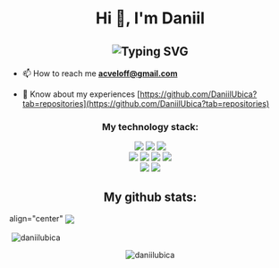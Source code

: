 <h1 align="center"> Hi 👋, I'm Daniil</h1>
<h2 align="center" href="https://git.io/typing-svg"><img src="https://readme-typing-svg.herokuapp.com?font=Fira+Code&pause=1000&color=F74949&center=true&vCenter=true&width=435&lines=Back-end+developer;++and+MSTU+%22STANKIN%22+student" alt="Typing SVG" /></h2>

- 📫 How to reach me **acveloff@gmail.com**

- 📄 Know about my experiences [https://github.com/DaniilUbica?tab=repositories](https://github.com/DaniilUbica?tab=repositories)

<h3 align="center">
My technology stack:</h3>
<p align="center">
<img src = "https://img.shields.io/badge/c-%2300599C.svg?style=for-the-badge&logo=c&logoColor=white">
<img src = "https://img.shields.io/badge/c++-%2300599C.svg?style=for-the-badge&logo=c%2B%2B&logoColor=white">
<img src = "https://img.shields.io/badge/rust-%23000000.svg?style=for-the-badge&logo=rust&logoColor=white">
<br>
<img src = "https://img.shields.io/badge/Qt-%23217346.svg?style=for-the-badge&logo=Qt&logoColor=white">
<img src = "https://img.shields.io/badge/html5-%23E34F26.svg?style=for-the-badge&logo=html5&logoColor=white">
<img src = "https://img.shields.io/badge/css3-%231572B6.svg?style=for-the-badge&logo=css3&logoColor=white">
<img src = "https://img.shields.io/badge/git-%23F05033.svg?style=for-the-badge&logo=git&logoColor=white">
<br>
<img src = "https://img.shields.io/badge/mysql-%2300f.svg?style=for-the-badge&logo=mysql&logoColor=white">
<img src = "https://img.shields.io/badge/sqlite-%2307405e.svg?style=for-the-badge&logo=sqlite&logoColor=white">
</p>

<h2 align="center"> My github stats: </h2>
<p> align="center" <img align="center" src="https://github-readme-stats.vercel.app/api/top-langs?username=daniilubica&show_icons=true&theme=gruvbox&title_color=d29393&text_color=b8b8b8&bg_color=262626&locale=en&layout=compact%22%20alt=%22daniilubica%22" /></p>

<p>&nbsp;<img align="center" src="https://github-readme-stats.vercel.app/api?username=daniilubica&show_icons=true&theme=gruvbox&title_color=d29393&text_color=b8b8b8&bg_color=262626&locale=en" alt="daniilubica" /></p>

<p align="center"> <img src="https://komarev.com/ghpvc/?username=daniilubica&label=Profile%20views&color=750085&style=flat-square" alt="daniilubica" /> </p>
